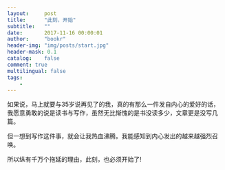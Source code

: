 ```yaml
---
layout:     post
title:      "此刻，开始"
subtitle:   ""
date:       2017-11-16 00:00:01
author:     "bookr"
header-img: "img/posts/start.jpg"
header-mask: 0.1
catalog:    false
comment: true
multilingual: false
tags:
    -
---
```


如果说，马上就要与35岁说再见了的我，真的有那么一件发自内心的爱好的话，我愿意勇敢的说是读书与写作，虽然无比惭愧的是书没读多少，文章更是没写几篇。

但一想到写作这件事，就会让我热血沸腾。我能感知到内心发出的越来越强烈召唤。

所以纵有千万个拖延的理由，此刻，也必须开始了!
